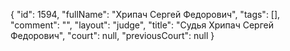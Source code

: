 {
    "id": 1594,
    "fullName": "Хрипач Сергей Федорович",
    "tags": [],
    "comment": "",
    "layout": "judge",
    "title": "Судья Хрипач Сергей Федорович",
    "court": null,
    "previousCourt": null
}